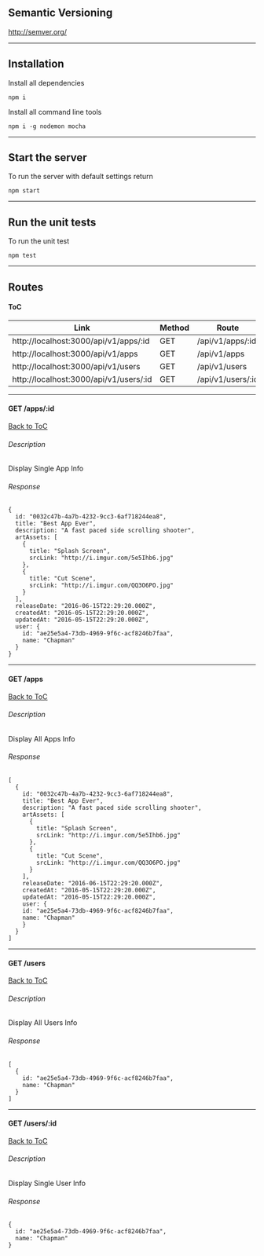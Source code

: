 ## Semantic Versioning
http://semver.org/


---


## Installation
Install all dependencies
```
npm i
```
Install all command line tools
```
npm i -g nodemon mocha
```


---


## Start the server
To run the server with default settings return
```
npm start
```


---


## Run the unit tests
To run the unit test
```
npm test
```


---


## Routes


#### ToC
| Link | Method | Route | Response |
|---|---|---|---|
| http://localhost:3000/api/v1/apps/:id | GET | /api/v1/apps/:id | [Response](#get-appsid) |
| http://localhost:3000/api/v1/apps | GET | /api/v1/apps | [Response](#get-apps) |
| http://localhost:3000/api/v1/users | GET | /api/v1/users | [Response](#get-users) |
| http://localhost:3000/api/v1/users/:id | GET | /api/v1/users/:id | [Response](#get-usersid) |


---


#### GET /apps/:id
[Back to ToC](#toc)
###### Description
Display Single App Info
###### Response
```
{
  id: "0032c47b-4a7b-4232-9cc3-6af718244ea8",
  title: "Best App Ever",
  description: "A fast paced side scrolling shooter",
  artAssets: [
    {
      title: "Splash Screen",
      srcLink: "http://i.imgur.com/5e5Ihb6.jpg"
    },
    {
      title: "Cut Scene",
      srcLink: "http://i.imgur.com/QQ3O6PO.jpg"
    }
  ],
  releaseDate: "2016-06-15T22:29:20.000Z",
  createdAt: "2016-05-15T22:29:20.000Z",
  updatedAt: "2016-05-15T22:29:20.000Z",
  user: {
    id: "ae25e5a4-73db-4969-9f6c-acf8246b7faa",
    name: "Chapman"
  }
}
```


---


#### GET /apps
[Back to ToC](#toc)
###### Description
Display All Apps Info
###### Response
```
[
  {
    id: "0032c47b-4a7b-4232-9cc3-6af718244ea8",
    title: "Best App Ever",
    description: "A fast paced side scrolling shooter",
    artAssets: [
      {
        title: "Splash Screen",
        srcLink: "http://i.imgur.com/5e5Ihb6.jpg"
      },
      {
        title: "Cut Scene",
        srcLink: "http://i.imgur.com/QQ3O6PO.jpg"
      }
    ],
    releaseDate: "2016-06-15T22:29:20.000Z",
    createdAt: "2016-05-15T22:29:20.000Z",
    updatedAt: "2016-05-15T22:29:20.000Z",
    user: {
    id: "ae25e5a4-73db-4969-9f6c-acf8246b7faa",
    name: "Chapman"
    }
  }
]
```


---


#### GET /users
[Back to ToC](#toc)
###### Description
Display All Users Info
###### Response
```
[
  {
    id: "ae25e5a4-73db-4969-9f6c-acf8246b7faa",
    name: "Chapman"
  }
]
```


---


#### GET /users/:id
[Back to ToC](#toc)
###### Description
Display Single User Info
###### Response
```
{
  id: "ae25e5a4-73db-4969-9f6c-acf8246b7faa",
  name: "Chapman"
}
```
